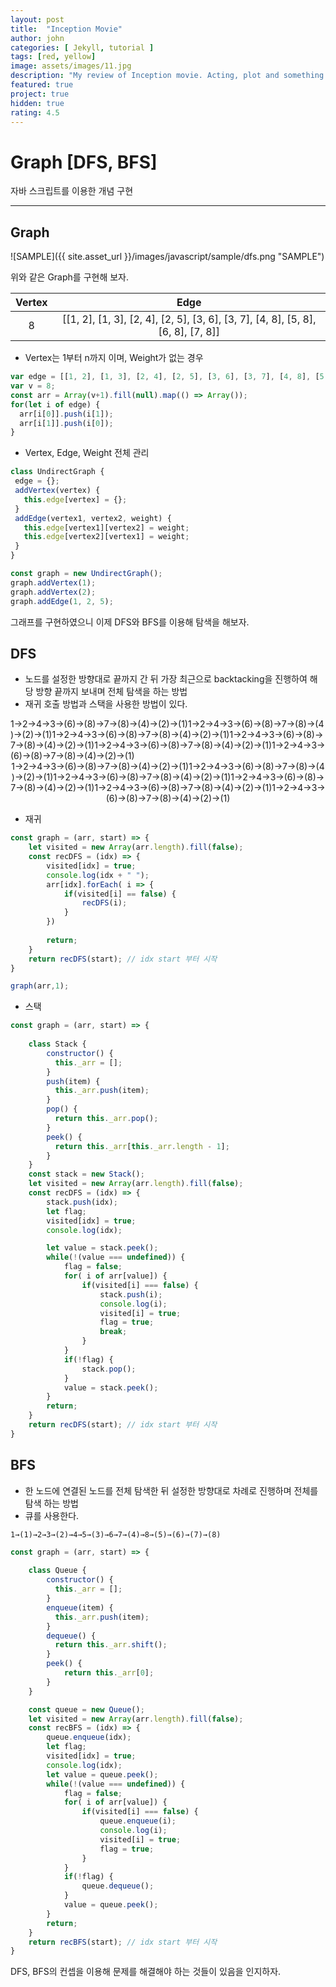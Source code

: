 ```yaml
---
layout: post
title:  "Inception Movie"
author: john
categories: [ Jekyll, tutorial ]
tags: [red, yellow]
image: assets/images/11.jpg
description: "My review of Inception movie. Acting, plot and something else in this short description."
featured: true
project: true
hidden: true
rating: 4.5
---
```



# Graph [DFS, BFS]
  자바 스크립트를 이용한 개념 구현
   
* * *

## Graph

  ![SAMPLE]({{ site.asset_url }}/images/javascript/sample/dfs.png "SAMPLE")

  위와 같은 Graph를 구현해 보자.

  | Vertex |	Edge | 
  |:---:| :---: | 
  | 8 |	[[1, 2], [1, 3], [2, 4], [2, 5], [3, 6], [3, 7], [4, 8], [5, 8], [6, 8], [7, 8]] |



  - Vertex는 1부터 n까지 이며, Weight가 없는 경우 

  ```javascript
  var edge = [[1, 2], [1, 3], [2, 4], [2, 5], [3, 6], [3, 7], [4, 8], [5, 8], [6, 8], [7, 8]];
  var v = 8;
  const arr = Array(v+1).fill(null).map(() => Array());
  for(let i of edge) {
    arr[i[0]].push(i[1]);
    arr[i[1]].push(i[0]);
  }
  ```

 - Vertex, Edge, Weight 전체 관리 

 ```javascript
class UndirectGraph {
  edge = {};
  addVertex(vertex) {
    this.edge[vertex] = {};
  }
  addEdge(vertex1, vertex2, weight) {
    this.edge[vertex1][vertex2] = weight;
    this.edge[vertex2][vertex1] = weight;
  }
}

const graph = new UndirectGraph();
graph.addVertex(1);
graph.addVertex(2);
graph.addEdge(1, 2, 5);
```

그래프를 구현하였으니 이제 DFS와 BFS를 이용해 탐색을 해보자.

## DFS
  - 노드를 설정한 방향대로 끝까지 간 뒤 가장 최근으로 backtacking을 진행하여 해당 방향 끝까지 보내며 전체 탐색을 하는 방법
  - 재귀 호출 방법과 스택을 사용한 방법이 있다.

 <div class="middle">1→2→4→3→(6)→(8)→7→(8)→(4)→(2)→(1)1→2→4→3→(6)→(8)→7→(8)→(4)→(2)→(1)1→2→4→3→(6)→(8)→7→(8)→(4)→(2)→(1)1→2→4→3→(6)→(8)→7→(8)→(4)→(2)→(1)1→2→4→3→(6)→(8)→7→(8)→(4)→(2)→(1)1→2→4→3→(6)→(8)→7→(8)→(4)→(2)→(1)</div>

  <center>1→2→4→3→(6)→(8)→7→(8)→(4)→(2)→(1)1→2→4→3→(6)→(8)→7→(8)→(4)→(2)→(1)1→2→4→3→(6)→(8)→7→(8)→(4)→(2)→(1)1→2→4→3→(6)→(8)→7→(8)→(4)→(2)→(1)1→2→4→3→(6)→(8)→7→(8)→(4)→(2)→(1)1→2→4→3→(6)→(8)→7→(8)→(4)→(2)→(1)</center>

  - 재귀

```javascript
const graph = (arr, start) => {
    let visited = new Array(arr.length).fill(false);
    const recDFS = (idx) => { 
        visited[idx] = true;
        console.log(idx + " ");
        arr[idx].forEach( i => {
            if(visited[i] == false) {
                recDFS(i);
            }
        })
        
        return;
    }
    return recDFS(start); // idx start 부터 시작
}

graph(arr,1);
```

- 스택

```javascript
const graph = (arr, start) => {
    
    class Stack {
        constructor() {
          this._arr = [];
        }
        push(item) {
          this._arr.push(item);
        }
        pop() {
          return this._arr.pop();
        }
        peek() {
          return this._arr[this._arr.length - 1];
        }
    }
    const stack = new Stack();
    let visited = new Array(arr.length).fill(false);
    const recDFS = (idx) => { 
        stack.push(idx);
        let flag;
        visited[idx] = true;
        console.log(idx);

        let value = stack.peek();
        while(!(value === undefined)) {
            flag = false;
            for( i of arr[value]) {
                if(visited[i] === false) {
                    stack.push(i);
                    console.log(i);
                    visited[i] = true;
                    flag = true;
                    break;
                }
            }
            if(!flag) {
                stack.pop();
            }
            value = stack.peek();
        }
        return;
    }
    return recDFS(start); // idx start 부터 시작
}

```


## BFS

 - 한 노드에 연결된 노드를 전체 탐색한 뒤 설정한 방향대로 차례로 진행하며 전체를 탐색 하는 방법
 - 큐를 사용한다.

 `1→(1)→2→3→(2)→4→5→(3)→6→7→(4)→8→(5)→(6)→(7)→(8)`


```javascript
const graph = (arr, start) => {
    
    class Queue {
        constructor() {
          this._arr = [];
        }
        enqueue(item) {
          this._arr.push(item);
        }
        dequeue() {
          return this._arr.shift();
        }
        peek() {
            return this._arr[0];
        }
    }

    const queue = new Queue();
    let visited = new Array(arr.length).fill(false);
    const recBFS = (idx) => { 
        queue.enqueue(idx);
        let flag;
        visited[idx] = true;
        console.log(idx);
        let value = queue.peek();
        while(!(value === undefined)) {
            flag = false;
            for( i of arr[value]) {
                if(visited[i] === false) {
                    queue.enqueue(i);
                    console.log(i);
                    visited[i] = true;
                    flag = true;
                }
            }
            if(!flag) {
                queue.dequeue();
            }
            value = queue.peek();
        }
        return;
    }
    return recBFS(start); // idx start 부터 시작
}
```

 DFS, BFS의 컨셉을 이용해 문제를 해결해야 하는 것들이 있음을 인지하자.

